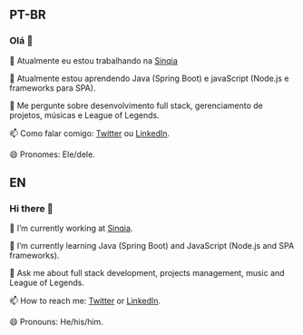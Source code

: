 ## PT-BR

### Olá 👋

🔭 Atualmente eu estou trabalhando na [Sinqia](https://www.sinqia.com.br/)

🌱 Atualmente estou aprendendo Java (Spring Boot) e javaScript (Node.js e frameworks para SPA).

💬 Me pergunte sobre desenvolvimento full stack, gerenciamento de projetos, músicas e League of Legends.

📫 Como falar comigo: [Twitter](https://www.twitter.com/@leonardossev) ou [LinkedIn](https://www.linkedin.com/in/leonardossev).

😄 Pronomes: Ele/dele.

## EN

### Hi there 👋

🔭 I’m currently working at [Sinqia](https://www.sinqia.com.br/).

🌱 I’m currently learning Java (Spring Boot) and JavaScript (Node.js and SPA frameworks).

💬 Ask me about full stack development, projects management, music and League of Legends.

📫 How to reach me: [Twitter](https://www.twitter.com/@leonardossev) or [LinkedIn](https://www.linkedin.com/in/leonardossev).

😄 Pronouns: He/his/him.
